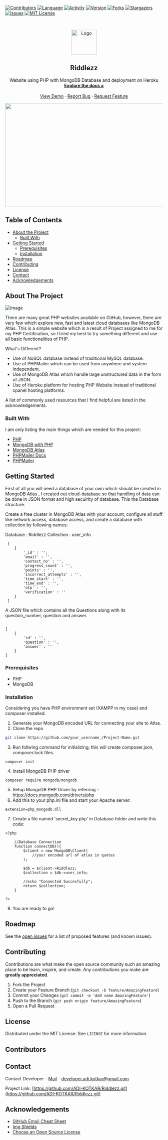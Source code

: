 

[![Contributors][contributors-shield]][contributors-url]
[![Language][Language-shield]][Language-url]
[![Activity][activity-shield]][activity-url]
[![Version][version-shield]][version-url]
[![Forks][forks-shield]][forks-url]
[![Stargazers][stars-shield]][stars-url]
[![Issues][issues-shield]][issues-url]
[![MIT License][license-shield]][license-url]




<!-- PROJECT LOGO -->
<br />
<p align="center">
  <a href="https://github.com/othneildrew/Best-README-Template">
    <img src="images/app_64.png" alt="Logo" width="80" height="80">
  </a>

  <h2 align="center">Riddlezz</h2>

  <p align="center">
    Website using PHP with MongoDB Database and deployment on Heroku
    <br />
    <a href="https://github.com/othneildrew/Best-README-Template"><strong>Explore the docs »</strong></a>
    <br />
    <br />
    <a href="https://drive.google.com/file/d/1TG90kIOGDsKfBk17zwHMx9bT8tkDvgGx/view?usp=sharing">View Demo</a>
    ·
    <a href="https://github.com/ADI-KOTKAR/Riddlezz.git/issues">Report Bug</a>
    ·
    <a href="https://github.com/ADI-KOTKAR/Riddlezz.git/issues">Request Feature</a>
  </p>
</p>


<p align="center">
  <img width="640" height="331" src="https://user-images.githubusercontent.com/49261633/80869362-ab5e1a00-8cbd-11ea-989a-f1df198f49c9.gif">
</p>

<!-- TABLE OF CONTENTS -->


## Table of Contents

* [About the Project](#about-the-project)
  * [Built With](#built-with)
* [Getting Started](#getting-started)
  * [Prerequisites](#prerequisites)
  * [Installation](#installation)
* [Roadmap](#roadmap)
* [Contributing](#contributing)
* [License](#license)
* [Contact](#contact)
* [Acknowledgements](#acknowledgements)



<!-- ABOUT THE PROJECT -->
## About The Project
![image](https://user-images.githubusercontent.com/49261633/80867197-6e3f5b00-8cb0-11ea-8e62-b9ddb2ea6533.png)


There are many great PHP websites available on GitHub, however, there are very few which explore new, fast and latest cloud databases like MongoDB Atlas. This is a simple website which is a result of Project assigned to me for my PHP Certification, so I tried my best to try something different and use all basic functionalities of PHP.

What's Different?
* Use of NoSQL database instead of traditional MySQL database.
* Use of PHPMailer which can be used from anywhere and system independent.
* Use of MongoDB Atlas which handle large unstructured data in the form of JSON.
* Use of Heroku platform for hosting PHP Website instead of traditional cpanel hosting platforms.

A list of commonly used resources that I find helpful are listed in the acknowledgements.

### Built With

I am only listing the main things which are needed for this project:

* [PHP](https://www.php.net/)
* [MongoDB with PHP](https://docs.mongodb.com/drivers/php)
* [MongoDB Atlas](https://www.mongodb.com/cloud/atlas)
* [PHPMailer Docs](https://github.com/PHPMailer/PHPMailer)
* [PHPMailer](https://youtu.be/maYnD0Sdr7c)


<!-- GETTING STARTED -->
## Getting Started

First of all you will need a database of your own which should be created in MongoDB Atlas , I created out cloud-database so that handling of data can be done in JSON format and high secuirity of database.
This the Database structure.

Create a free cluster in MongoDB Atlas with your account, configure all stuff like network access, database access, and create a database with collection by following names:

Database : Riddlezz
Collection : user_info 
```
 [
    {
        '_id' : '',
        'email' : '',
        'contact_no' : '',
        'progress_count' : '',
        'points' : '',
        'incorrect_attempts' : '',
        'time_start' : '',
        'time_end' : '',
        'otp' : '',
        'verification' : ''
    }
 ]

```

A JSON file which contains all the Questions along with its question_number, question and answer.

```

[
    {
        'id' : '',
        'question' : '',
        'answer' : ''
    }
]

```

### Prerequisites


* PHP
* MongoDB 

### Installation

Considering you have PHP environment set (XAMPP in my case) and composer installed.

1. Generate your MongoDB encoded URL for connecting your site to Atlas. 
2. Clone the repo
```sh
git clone https://github.com/your_username_/Project-Name.git
```
3. Run follwing command for initializing, this will create composer.json, composer.lock files.
```
composer init
```
4. Install MongoDB PHP driver
```
composer require mongodb/mongodb
```
5. Setup MongoDB PHP Driver by referring - https://docs.mongodb.com/drivers/php 
6. Add this to your php.ini file and start your Apache server:
```
extension=php_mongodb.dll
```
7. Create a file named 'secret_key.php' in Database folder and write this code:
```
<?php 

    //Database Connection
    function connectDB(){
        $client = new MongoDB\Client(
            //your encoded url of atlas in quotes
        );

        $db = $client->Riddlezz;
        $collection = $db->user_info;
        
        //echo "Connected Succesfully";
        return $collection;
    }

?>
```
8. You are ready to go!


<!-- ROADMAP -->
## Roadmap

See the [open issues](https://github.com/ADI-KOTKAR/Riddlezz.git/issues) for a list of proposed features (and known issues).



<!-- CONTRIBUTING -->
## Contributing

Contributions are what make the open source community such an amazing place to be learn, inspire, and create. Any contributions you make are **greatly appreciated**.

1. Fork the Project
2. Create your Feature Branch (`git checkout -b feature/AmazingFeature`)
3. Commit your Changes (`git commit -m 'Add some AmazingFeature'`)
4. Push to the Branch (`git push origin feature/AmazingFeature`)
5. Open a Pull Request



<!-- LICENSE -->
## License

Distributed under the MIT License. See `LICENSE` for more information.

## Contributors



<!-- CONTACT -->
## Contact

Contact Developer - [Mail](developer.adi.kotkar@gmail.com) - developer.adi.kotkar@gmail.com

Project Link: [https://github.com/ADI-KOTKAR/Riddlezz.git](https://github.com/ADI-KOTKAR/Riddlezz.git)



<!-- ACKNOWLEDGEMENTS -->
## Acknowledgements
* [GitHub Emoji Cheat Sheet](https://www.webpagefx.com/tools/emoji-cheat-sheet)
* [Img Shields](https://shields.io)
* [Choose an Open Source License](https://choosealicense.com)






<!-- MARKDOWN LINKS & IMAGES -->
<!-- https://www.markdownguide.org/basic-syntax/#reference-style-links -->
[contributors-shield]: https://img.shields.io/github/contributors/ADI-KOTKAR/Riddlezz
[contributors-url]: https://github.com/ADI-KOTKAR/Riddlezz.git/graphs/contributors
[activity-shield]: https://img.shields.io/github/commit-activity/m/ADI-KOTKAR/Riddlezz
[activity-url]: https://github.com/ADI-KOTKAR/Riddlezz.git/commits/master
[version-shield]: https://img.shields.io/github/v/tag/ADI-KOTKAR/Riddlezz
[version-url]: https://github.com/ADI-KOTKAR/Riddlezz.git/releases
[language-shield]: https://img.shields.io/github/languages/top/ADI-KOTKAR/Riddlezz
[language-url]: https://www.php.net/
[forks-shield]: https://img.shields.io/github/forks/ADI-KOTKAR/Riddlezz
[forks-url]:https://github.com/ADI-KOTKAR/Riddlezz.git/network/members
[stars-shield]: 	https://img.shields.io/github/stars/ADI-KOTKAR/Riddlezz
[stars-url]: https://github.com/ADI-KOTKAR/Riddlezz.git/stargazers
[issues-shield]: https://img.shields.io/github/issues/ADI-KOTKAR/Riddlezz
[issues-url]: https://github.com/ADI-KOTKAR/Riddlezz.git/issues
[license-shield]: https://img.shields.io/github/license/ADI-KOTKAR/Riddlezz
[license-url]: https://github.com/ADI-KOTKAR/Riddlezz.git/blob/master/LICENSE


